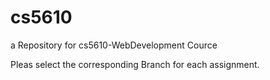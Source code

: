 # cs5610
a Repository for cs5610-WebDevelopment Cource

Pleas select the corresponding Branch for each assignment.

